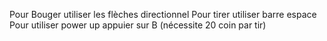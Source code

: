 Pour Bouger utiliser les flèches directionnel
Pour tirer utiliser barre espace
Pour utiliser power up appuier sur B (nécessite 20 coin par tir)
